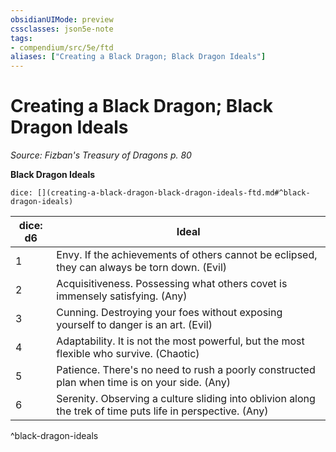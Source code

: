 ```yaml
---
obsidianUIMode: preview
cssclasses: json5e-note
tags:
- compendium/src/5e/ftd
aliases: ["Creating a Black Dragon; Black Dragon Ideals"]
---
```

# Creating a Black Dragon; Black Dragon Ideals
*Source: Fizban's Treasury of Dragons p. 80* 

**Black Dragon Ideals**

`dice: [](creating-a-black-dragon-black-dragon-ideals-ftd.md#^black-dragon-ideals)`

| dice: d6 | Ideal |
|----------|-------|
| 1 | Envy. If the achievements of others cannot be eclipsed, they can always be torn down. (Evil) |
| 2 | Acquisitiveness. Possessing what others covet is immensely satisfying. (Any) |
| 3 | Cunning. Destroying your foes without exposing yourself to danger is an art. (Evil) |
| 4 | Adaptability. It is not the most powerful, but the most flexible who survive. (Chaotic) |
| 5 | Patience. There's no need to rush a poorly constructed plan when time is on your side. (Any) |
| 6 | Serenity. Observing a culture sliding into oblivion along the trek of time puts life in perspective. (Any) |
^black-dragon-ideals